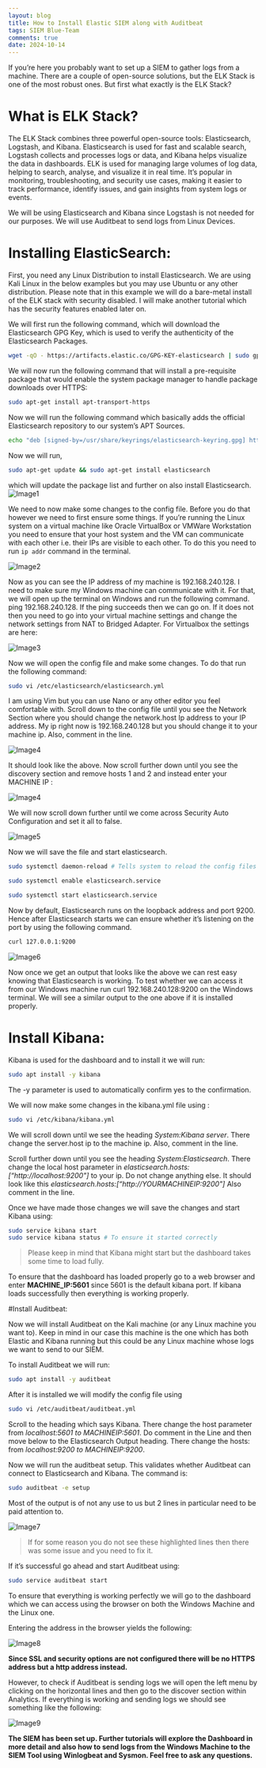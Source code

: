 ```yaml
---
layout: blog
title: How to Install Elastic SIEM along with Auditbeat
tags: SIEM Blue-Team
comments: true
date: 2024-10-14
---
```

If you’re here you probably want to set up a SIEM to gather logs from a machine. There are a couple of open-source solutions, but the ELK Stack is one of the most robust ones. But first what exactly is the ELK Stack? 

# What is ELK Stack?

The ELK Stack combines three powerful open-source tools: Elasticsearch, Logstash, and Kibana. Elasticsearch is used for fast and scalable search, Logstash collects and processes logs or data, and Kibana helps visualize the data in dashboards. ELK is used for managing large volumes of log data, helping to search, analyse, and visualize it in real time. It’s popular in monitoring, troubleshooting, and security use cases, making it easier to track performance, identify issues, and gain insights from system logs or events.

We will be using Elasticsearch and Kibana since Logstash is not needed for our purposes. We will use Auditbeat to send logs from Linux Devices. 

# Installing ElasticSearch:

First, you need any Linux Distribution to install Elasticsearch. We are using Kali Linux in the below examples but you may use Ubuntu or any other distribution.
Please note that in this example we will do a bare-metal install of the ELK stack with security disabled. I will make another tutorial which has the security features enabled later on.

We will first run the following command, which will download the Elasticsearch GPG Key, which is used to verify the authenticity of the Elasticsearch Packages. 

```bash
wget -qO - https://artifacts.elastic.co/GPG-KEY-elasticsearch | sudo gpg --dearmor -o /usr/share/keyrings/elasticsearch-keyring.gpg
```  

We will now run the following command that will install a pre-requisite package that would enable the system package manager to handle package downloads over HTTPS: 

```bash
sudo apt-get install apt-transport-https
```

Now we will run the following command which basically adds the official Elasticsearch repository to our system’s APT Sources. 

```bash
echo "deb [signed-by=/usr/share/keyrings/elasticsearch-keyring.gpg] https://artifacts.elastic.co/packages/8.x/apt stable main" | sudo tee /etc/apt/sources.list.d/elastic-8.x.list 
``` 

Now we will run,

```bash
sudo apt-get update && sudo apt-get install elasticsearch
```

which will update the package list and further on also install Elasticsearch.  
![Image1](\assets\images\blogs\2024\1_eA42er5ix7bS3wcbGwVSUg.png)  

We need to now make some changes to the config file. Before you do that however we need to first ensure some things. If you’re running the Linux system on a virtual machine like Oracle VirtualBox or VMWare Workstation you need to ensure that your host system and the VM can communicate with each other i.e. their IPs are visible to each other. To do this you need to run `ip addr` command in the terminal.

![Image2](\assets\images\blogs\2024\1_t5DMA8yllFHbGeVslMRnFw.png) 

Now as you can see the IP address of my machine is 192.168.240.128. I need to make sure my Windows machine can communicate with it. For that, we will open up the terminal on Windows and run the following command. ping 192.168.240.128. If the ping succeeds then we can go on. If it does not then you need to go into your virtual machine settings and change the network settings from NAT to Bridged Adapter. For Virtualbox the settings are here: 

![Image3](\assets\images\blogs\2024\1_SkWg-WwK7Hdxn5uHWMWx0w.png)

Now we will open the config file and make some changes. To do that run the following command:

```bash
sudo vi /etc/elasticsearch/elasticsearch.yml
```
I am using Vim but you can use Nano or any other editor you feel comfortable with. Scroll down to the config file until you see the Network Section where you should change the network.host Ip address to your IP address. My ip right now is 192.168.240.128 but you should change it to your machine ip. Also, comment in the line. 

![Image4](\assets\images\blogs\2024\1_9keDiriw9qbC_yqMUzPcsQ.png) 

It should look like the above.
Now scroll further down until you see the discovery section and remove hosts 1 and 2 and instead enter your MACHINE IP : 

![Image4](\assets\images\blogs\2024\1_OfY7wDpzX-I50aXVB92Bzw.png)

We will now scroll down further until we come across Security Auto Configuration and set it all to false. 

![Image5](\assets\images\blogs\2024\1_uv9QM-lp-RKKSXY3vgC5wA.png) 

Now we will save the file and start elasticsearch. 

```bash
sudo systemctl daemon-reload # Tells system to reload the config files so it can organize new services 

sudo systemctl enable elasticsearch.service 

sudo systemctl start elasticsearch.service

``` 

Now by default, Elasticsearch runs on the loopback address and port 9200. Hence after Elasticsearch starts we can ensure whether it’s listening on the port by using the following command. 

```bash
curl 127.0.0.1:9200
```

![Image6](/assets/images/blogs/2024/1_yO6fv1i5grkXnS8g-folwA.png)

Now once we get an output that looks like the above we can rest easy knowing that Elasticsearch is working. To test whether we can access it from our Windows machine run curl 192.168.240.128:9200 on the Windows terminal. We will see a similar output to the one above if it is installed properly. 

# Install Kibana: 

Kibana is used for the dashboard and to install it we will run:

```bash
sudo apt install -y kibana 
```

The -y parameter is used to automatically confirm yes to the confirmation.

We will now make some changes in the kibana.yml file using :

```bash
sudo vi /etc/kibana/kibana.yml
```

We will scroll down until we see the heading _System:Kibana server_. There change the server.host ip to the machine ip. Also, comment in the line.

Scroll further down until you see the heading _System:Elasticsearch_. There change the local host parameter in _elasticsearch.hosts:[“http://localhost:9200"]_ to your ip. Do not change anything else. It should look like this _elasticsearch.hosts:[“http://YOURMACHINEIP:9200"]_ Also comment in the line.

Once we have made those changes we will save the changes and start Kibana using:

```bash
sudo service kibana start 
sudo service kibana status # To ensure it started correctly
```

> Please keep in mind that Kibana might start but the dashboard takes some time to load fully. 

To ensure that the dashboard has loaded properly go to a web browser and enter **MACHINE_IP:5601** since 5601 is the default kibana port. If kibana loads successfully then everything is working properly. 


#Install Auditbeat: 

Now we will install Auditbeat on the Kali machine (or any Linux machine you want to). Keep in mind in our case this machine is the one which has both Elastic and Kibana running but this could be any Linux machine whose logs we want to send to our SIEM.

To install Auditbeat we will run:

```bash
sudo apt install -y auditbeat 
```
After it is installed we will modify the config file using

```bash
sudo vi /etc/auditbeat/auditbeat.yml
```

Scroll to the heading which says Kibana. There change the host parameter from _localhost:5601 to MACHINEIP:5601_. Do comment in the Line and then move below to the Elasticsearch Output heading. There change the hosts: from _localhost:9200 to MACHINEIP:9200_.

Now we will run the auditbeat setup. This validates whether Auditbeat can connect to Elasticsearch and Kibana. The command is:

```bash
sudo auditbeat -e setup
```

Most of the output is of not any use to us but 2 lines in particular need to be paid attention to.

![Image7](\assets\images\blogs\2024\1_OEUdc-r90XcpjKuUpOQ3ew.png)

> If for some reason you do not see these highlighted lines then there was some issue and you need to fix it.

If it’s successful go ahead and start Auditbeat using: 

```bash
sudo service auditbeat start
```

To ensure that everything is working perfectly we will go to the dashboard which we can access using the browser on both the Windows Machine and the Linux one.

Entering the address in the browser yields the following:

![Image8](\assets\images\blogs\2024\1_ZMSDNLP634Aovct_L7wBGQ.png)

**Since SSL and security options are not configured there will be no HTTPS address but a http address instead.**

However, to check if Auditbeat is sending logs we will open the left menu by clicking on the horizontal lines and then go to the discover section within Analytics.
If everything is working and sending logs we should see something like the following:

![Image9](\assets\images\blogs\2024\1_Z3WVxRPiG7zpFPIblO5tuQ.png)


**The SIEM has been set up. Further tutorials will explore the Dashboard in more detail and also how to send logs from the Windows Machine to the SIEM Tool using Winlogbeat and Sysmon. Feel free to ask any questions.** 
